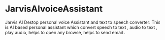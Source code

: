 # JarvisAIvoiceAssistant
Jarvis AI Destop personal voice Assistant and text to speech converter: This is AI based personal assistant which convert speech to text , audio to text , play audio, helps to open any browse, helps to send email .
